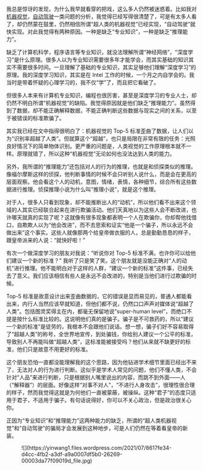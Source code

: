 我总是惊讶的发现，为什么我早就看穿的把戏，这么多人仍然被迷惑着。比如我对[机器视觉](http://www.yinwang.org/blog-cn/2019/09/14/machine-vs-human)，[自动驾驶](http://www.yinwang.org/blog-cn/2016/02/12/self-driving-car)一类问题的分析，我觉得已经写得很清楚了，可是有太多人看了，却仍然蒙在鼓里，仍然相信所谓“超人类的机器视觉”已经实现，“自动驾驶”就快实现。对此我觉得有两种原因。一种是缺乏“专业知识”，一种是缺乏“推理能力”。

缺乏了计算机科学，程序语言等专业知识，就没法理解所谓“神经网络”，“深度学习”是什么原理。很多人以为专业知识需要很多年才能学会，而其实基础的知识其实不需要很多时间。一旦理解了基础的专业知识，其实足够他们理解“深度学习”的原理。我的深度学习知识，其实是在 Intel 工作的时候，一个月之内自学会的。我当时是带着怀疑的心理学习的，我不仅“学”了，而且把它看破了。

但很多人本来有计算机专业知识，编程也很厉害，甚至是深度学习的专业人士，却仍然不明白所谓“机器视觉”的缺陷。我觉得原因就是他们缺乏“推理能力”。虽然得到了数据，却不能正确解释数据，不能正确判断这些数据与现实之间的关系，以至于被错误的标准欺骗了。

其实我已经在文中指得很明白了：机器视觉的 Top-5 标准歪曲了数据，让人们以为“识别率超越了人类”。但就算这个“超越”，也只是局限在非常有限的任务：光照良好情况下的简单物体识别。更严重的问题是，人类视觉的工作原理根本就不一样。原理就错了，所以这种“机器视觉”无论如何也没法达到人类的能力。

另外，我所谓的“推理能力”还包括对人的行为的推理，也就是和侦探类似的推理。像福尔摩斯这样的侦探，他判断事情的时候不会只听别人说什么，而是会在更高的层面观察。他会看这个人的动机，意图，情绪，表情，各种细节，综合所有这些数据进行推理。侦探推理小说为什么叫“推理小说”，就是这个推理。

对于人，很多人只看到现象，却不能推断出人的“动机”，所以他们看不出来这个领域的人其实已经联合起来在进行欺骗活动。他们天真地以为这些人会不断改进，也许哪天就真的实现了呢？这就像有很多现象都表明一个人在欺骗你，你却帮他找借口，自欺欺人以为“他会改进”，而不去思索和证实“他是一个骗子，所以永远不会做出来”这个事实。这些人就像那两个给皇帝做衣服的人，总是勤勤恳恳的样子，跟皇帝派来的人说：“就快好啦！”

有次一个做深度学习的朋友对我说：“听说你对 Top-5 标准不满，也许你可以给他们建议一个新的标准？” 我听了只是笑了笑。这个朋友就是没能正确对“人的动机”进行推理。他不能明白对于这样的人群，“建议一个新的标准”这件事，已经失去了意义。我们应该相信有些人是永远不会改进的，特别是当他们进行过欺骗的时候。

Top-5 标准是故意设计出来歪曲数据的，它的错误是显而易见的，普通人都能看出来，内行人当然应该早就知道，但他们都不说，仍然口口声声对媒体说“超越了人类”。包括图灵奖得主在内，都毫无保留地说”super-human level”，而绝口不提是按什么标准比较的。这说明他们真的是骗子。骗子是不可救药的，所以“建议一个新的标准”是徒劳的，我根本不会跟他们说话。想一想，骗子们好不容易取得了“超越人类”的称号，全世界地宣传，到处骗钱，你给别人建议一个公平的标准，导致别人不再能叫做“超越人类”，这标准能被接受吗？他们从来就不缺更好的标准，他们只是故意不用更好的标准。

这个朋友恐怕一直都没能理解我的这个思路，因为他钻进学术细节里面已经出不来了，无法对人的行为进行判断。这似乎是学术人常见的问题，他们不懂人类，不会针对“人品”来进行判断，只是根据别人嘴里说出的内容，而跳不到外面——人（“解释器”）的层面。好像这样“对事不对人”，“不进行人身攻击”，很理性很合理的样子，然而我觉得这就是为何他们一直被蒙蔽，被操纵。这种“君子”的态度只适用于君子，不适用于骗子。有句话说得好，你可以不关心政治，但是政治很关心你。

正因为“专业知识”和“推理能力”这两种能力的缺乏，所谓的“超人类机器视觉”和“自动驾驶”的骗局才会发展到这种地步，可是人们仍然在等着看皇帝的新装。

<figure class="wp-block-image">![](https://yinwang1.files.wordpress.com/2021/07/8617fe34-d4cc-4fb2-a3df-a9a0007df5b0-26269-00003da77f09019d_file.jpg)</figure>
